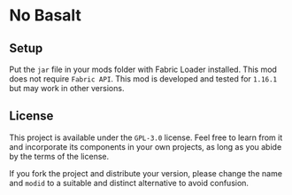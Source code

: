 # No Basalt

## Setup

Put the `jar` file in your mods folder with Fabric Loader installed.
This mod does not require `Fabric API`.
This mod is developed and tested for `1.16.1` but may work in other versions.

## License

This project is available under the `GPL-3.0` license.
Feel free to learn from it and incorporate its components in your own projects, as long as you abide by the terms of the license.

If you fork the project and distribute your version, please change the name and `modid` to a suitable and distinct alternative to avoid confusion.
